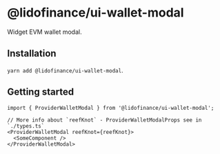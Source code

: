 # @lidofinance/ui-wallet-modal

Widget EVM wallet modal.

## Installation

`yarn add @lidofinance/ui-wallet-modal`.

## Getting started


```tsx
import { ProviderWalletModal } from '@lidofinance/ui-wallet-modal';

// More info about `reefKnot` - ProviderWalletModalProps see in `./types.ts`
<ProviderWalletModal reefKnot={reefKnot}>
  <SomeComponent />
</ProviderWalletModal>
```
